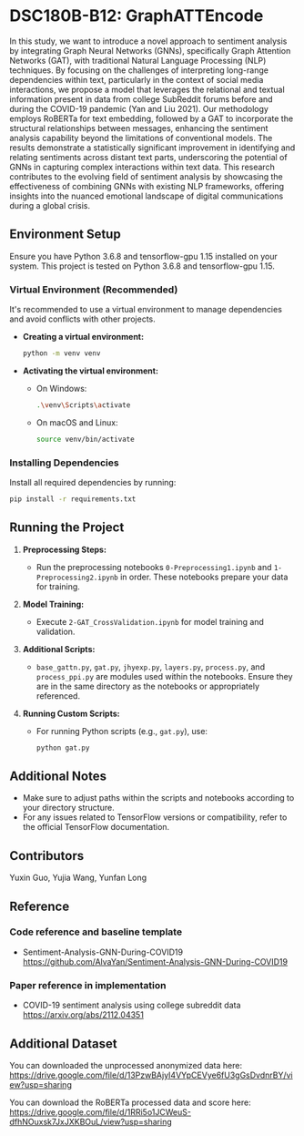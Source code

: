 # DSC180B-B12: GraphATTEncode

In this study, we want to introduce a novel approach to sentiment analysis by integrating Graph Neural Networks (GNNs), specifically Graph Attention Networks (GAT), with traditional Natural Language Processing (NLP) techniques. By focusing on the challenges of interpreting long-range dependencies within text, particularly in the context of social media interactions, we propose a model that leverages the relational and textual information present
in data from college SubReddit forums before and during the COVID-19 pandemic (Yan and Liu 2021). Our methodology employs RoBERTa for text embedding, followed by a GAT to incorporate the structural relationships between messages, enhancing the sentiment analysis capability beyond the limitations of conventional models. The results demonstrate a statistically significant improvement in identifying and relating sentiments across distant text
parts, underscoring the potential of GNNs in capturing complex interactions
within text data. This research contributes to the evolving field of sentiment
analysis by showcasing the effectiveness of combining GNNs with existing
NLP frameworks, offering insights into the nuanced emotional landscape of
digital communications during a global crisis.

## Environment Setup

Ensure you have Python 3.6.8 and tensorflow-gpu 1.15 installed on your system. This project is tested on Python 3.6.8 and tensorflow-gpu 1.15.


### Virtual Environment (Recommended)

It's recommended to use a virtual environment to manage dependencies and avoid conflicts with other projects.

- **Creating a virtual environment:**
  ```bash
  python -m venv venv
  ```

- **Activating the virtual environment:**
  - On Windows:
    ```bash
    .\venv\Scripts\activate
    ```
  - On macOS and Linux:
    ```bash
    source venv/bin/activate
    ```

### Installing Dependencies

Install all required dependencies by running:

```bash
pip install -r requirements.txt
```

## Running the Project

1. **Preprocessing Steps:**
   - Run the preprocessing notebooks `0-Preprocessing1.ipynb` and `1-Preprocessing2.ipynb` in order. These notebooks prepare your data for training.

2. **Model Training:**
   - Execute `2-GAT_CrossValidation.ipynb` for model training and validation.

3. **Additional Scripts:**
   - `base_gattn.py`, `gat.py`, `jhyexp.py`, `layers.py`, `process.py`, and `process_ppi.py` are modules used within the notebooks. Ensure they are in the same directory as the notebooks or appropriately referenced.

4. **Running Custom Scripts:**
   - For running Python scripts (e.g., `gat.py`), use:
     ```bash
     python gat.py
     ```

## Additional Notes

- Make sure to adjust paths within the scripts and notebooks according to your directory structure.
- For any issues related to TensorFlow versions or compatibility, refer to the official TensorFlow documentation.

## Contributors

Yuxin Guo, Yujia Wang, Yunfan Long

## Reference

### Code reference and baseline template

+ Sentiment-Analysis-GNN-During-COVID19
https://github.com/AlvaYan/Sentiment-Analysis-GNN-During-COVID19

### Paper reference in implementation

+ COVID-19 sentiment analysis using college subreddit data
https://arxiv.org/abs/2112.04351


## Additional Dataset

You can downloaded the unprocessed anonymized data here:
https://drive.google.com/file/d/13PzwBAjyI4VYpCEVye6fU3gGsDvdnrBY/view?usp=sharing

You can download the RoBERTa processed data and score here:
https://drive.google.com/file/d/1RRi5o1JCWeuS-dfhNOuxsk7JxJXKBOuL/view?usp=sharing
